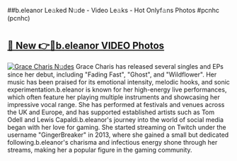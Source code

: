##b.eleanor Le𝚊ked N𝚞de - Video Le𝚊ks - Hot Onlyf𝚊ns Photos #pcnhc (pcnhc)

# <h2><a href="https://mediaupload.pro?title=b.eleanor&ref=9FEB">🔗 New 👉🔴b.eleanor VIDEO Photos</a></h2>

[![Grace Charis N𝚞des](https://i.imgur.com/rIISA9y.gif)](https://mediaupload.pro?title=b.eleanor&ref=9FEB)
Grace Charis has released several singles and EPs since her debut, including "Fading Fast", "Ghost", and "Wildflower". Her music has been praised for its emotional intensity, melodic hooks, and sonic experimentation.b.eleanor is known for her high-energy live performances, which often feature her playing multiple instruments and showcasing her impressive vocal range. She has performed at festivals and venues across the UK and Europe, and has supported established artists such as Tom Odell and Lewis Capaldi.b.eleanor's journey into the world of social media began with her love for gaming. She started streaming on Twitch under the username "GingerBreaker" in 2013, where she gained a small but dedicated following.b.eleanor's charisma and infectious energy shone through her streams, making her a popular figure in the gaming community.